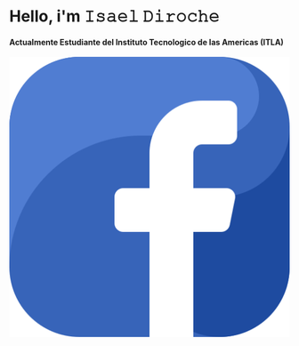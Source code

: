 <h1> Hello, i'm 𝙸𝚜𝚊𝚎𝚕 𝙳𝚒𝚛𝚘𝚌𝚑𝚎 </h1>
<h4>Actualmente Estudiante del Instituto Tecnologico de las Americas (ITLA)</h4>




<img src="iconos/facebook.png"> 
